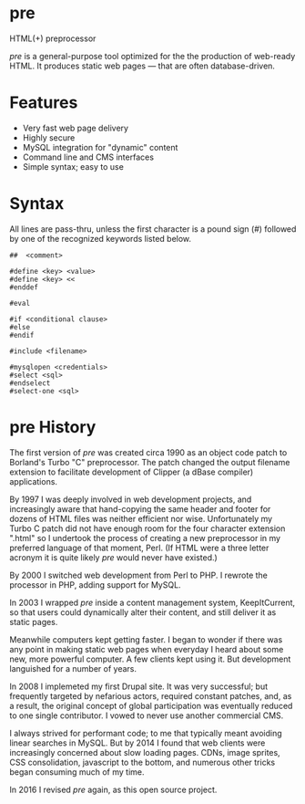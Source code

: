 # pre
HTML(+) preprocessor

_pre_ is a general-purpose tool optimized for the the production of web-ready HTML. It produces static web pages &mdash; that are often database-driven.

# Features
* Very fast web page delivery
* Highly secure
* MySQL integration for "dynamic" content
* Command line and CMS interfaces
* Simple syntax; easy to use

# Syntax
All lines are pass-thru, unless the first character is a pound sign (#) followed by one of the recognized keywords listed below.
```
##  <comment>

#define <key> <value>
#define <key> <<
#enddef

#eval

#if <conditional clause>
#else
#endif

#include <filename>

#mysqlopen <credentials>
#select <sql>
#endselect
#select-one <sql>
```

# pre History

The first version of _pre_ was created circa 1990 as an object code patch to Borland's Turbo "C" preprocessor. The patch changed the output filename extension to facilitate development of Clipper (a dBase compiler) applications.

By 1997 I was deeply involved in web development projects, and increasingly aware that hand-copying the same header and footer for dozens of HTML files was neither efficient nor wise. Unfortunately my Turbo C patch did not have enough room for the four character extension ".html" so I undertook the process of creating a new preprocessor in my preferred language of that moment, Perl. (If HTML were a three letter acronym it is quite likely _pre_ would never have existed.)

By 2000 I switched web development from Perl to PHP. I rewrote the processor in PHP, adding support for MySQL.

In 2003 I wrapped _pre_ inside a content management system, KeepItCurrent, so that users could dynamically alter their content, and still deliver it as static pages.

Meanwhile computers kept getting faster. I began to wonder if there was any point in making static web pages when everyday I heard about some new, more powerful computer. A few clients kept using it. But development languished for a number of years.

In 2008 I implemeted my first Drupal site. It was very successful; but frequently targeted by nefarious actors, required constant patches, and, as a result, the original concept of global participation was eventually reduced to one single contributor. I vowed to never use another commercial CMS.

I always strived for performant code; to me that typically meant avoiding linear searches in MySQL. But by 2014 I found that web clients were increasingly concerned about slow loading pages. CDNs, image sprites, CSS consolidation, javascript to the bottom, and numerous other tricks began consuming much of my time.

In 2016 I revised _pre_ again, as this open source project.
